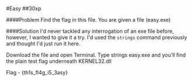 #Easy
##30xp

####Problem
Find the flag in this file. You are given a file (easy.exe)


####Solution
I'd never tackled any interrogation of an exe file before, however, I wanted to give it a try. I'd used the `strings` command previously and thought I'd just run it here. 

Download the file and open Terminal. Type strings easy.exe and you'll find the plain test flag underneath KERNEL32.dll

Flag - {th1s_fl4g_i5_3asy}
